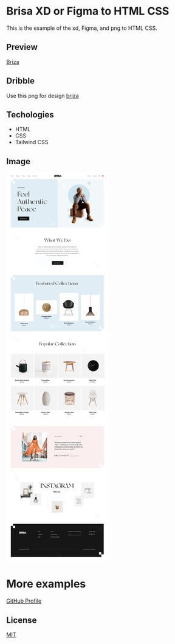 # Brisa XD or Figma to HTML CSS

This is the example of the xd, Figma, and png to HTML CSS.

## Preview

[Briza](https://brisa-bhaviktrambadiya.netlify.app/)

## Dribble

Use this png for design [briza](https://dribbble.com/shots/16899784-eCommerce-Homepage) 

## Techologies
- HTML
- CSS
- Tailwind CSS

## Image
![alt text](https://github.com/BhavikTrambadiya/Brisa-XD-or-Figma-to-HTML-CSS/blob/main//image.webp?raw=true)

# More examples 
[GitHub Profile](https://github.com/BhavikTrambadiya)

## License
[MIT](https://choosealicense.com/licenses/mit/)
